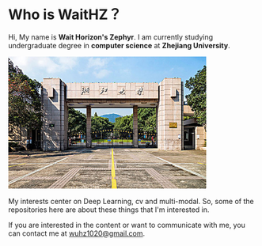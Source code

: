 # Who is WaitHZ？

Hi, My name is **Wait Horizon's Zephyr**. I am currently studying undergraduate degree in **computer science** at **Zhejiang University**.

<div aligin=center>
<img src="./img/zju.jpg" width="400"/>
</div>

My interests center on Deep Learning, cv and multi-modal. So, some of the repositories here are about these things that I'm interested in.

If you are interested in the content or want to communicate with me, you can contact me at wuhz1020@gmail.com.
